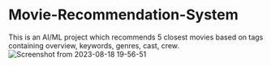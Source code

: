 # Movie-Recommendation-System
This is an AI/ML project which recommends 5 closest movies based on tags containing overview, keywords, genres, cast, crew.
![Screenshot from 2023-08-18 19-56-51](https://github.com/manavmalhotra123/CineMatch/assets/110531978/bc7d678d-e44d-45a5-9c17-62ce2a88a357)

